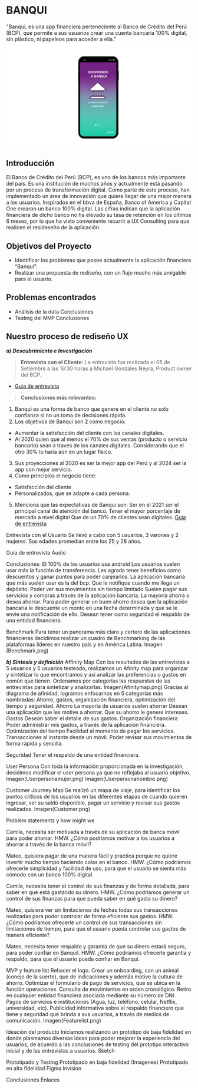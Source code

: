 # **BANQUI**

"Banqui, es una app financiera perteneciente al Banco de Crédito del Perú (BCP), que permite a sus usuarios crear una cuenta bancaria 100% digital, sin plástico, ni papeleos para acceder a ella."
![Sin titulo](imagenes/portada.png?raw=true)

## Introducción

El Banco de Crédito del Perú (BCP), es uno de los bancos más importante del país. Es una institución de muchos años y actualmente está pasando por un proceso de transformación digital. Como parte de este proceso, han implementado un área de innovación que quiere llegar de una mejor manera a los usuarios. Inspirados en el bbva de España, Banco of America y  Capital One  crearon un banco 100% digital. Las cifras indican que la aplicación financiera de dicho banco no ha elevado su tasa de retención en los últimos 6 meses, por lo que ha visto conveniente recurrir a UX Consulting para que realicen el resideseño de la aplicación.

## Objetivos del Proyecto
* Identificar los problemas que posee actualmente la aplicación financiera “Banqui”.
* Realizar una propuesta de rediseño, con un flujo mucho más amigable para el usuario.

## Problemas encontrados
* Análisis de la data
Conclusiones
* Testing del MVP
Conclusiones

## Nuestro proceso de rediseño UX
***a) Descubrimiento e Investigación***
> **Entrevista con el Cliente:** 
La entrevista fue realizada el 05 de Setiembre a las 16:30 horas  a Michael Gonzales Neyra, Product owner del BCP.
- [Guia de entrevista](https://drive.google.com/open?id=1MLLl2BL-ohYSedoryB5mD0Zb7EiCMhoPx9AZzVy2dSk)

> **Conclusiones más relevantes:**
1. Banqui es una forma de banco que genere en el cliente no solo confianza si no un toma de decisiones rápida.
2. Los objetivos de Banqui son 2 como negocio:
  * Aumentar la satisfacción del cliente con los canales digitales. 
  * Al 2020 quien que al menos el 70% de sus ventas (producto o servicio bancario)  sean a través de los canales digitales. Considerando que el otro 30% lo haría aún en un lugar físico.
3. Sus proyecciones al 2020 es ser la mejor app del Perú y al 2024 ser la app con mejor servicio.
4. Como principios el negocio tiene:
  * Satisfacción del cliente
  * Personalizados, que se adapte a cada persona.
5. Menciona que las expectativas de Banqui son:
Ser en el 2021 ser el principal canal de atención del banco.
Tener el mayor porcentaje de mercado a nivel digital
Que de un 70% de clientes sean digitales. 
[Guia de entrevista](https://drive.google.com/open?id=1l-3TAd4MmJTyUNbYvlLO0JjjJqW_UINv3iqk3_gZlAI)

Entrevista con el Usuario
Se llevó a cabo con 5 usuarios, 3 varones y 2 mujeres. Sus edades promedian entre los 25 y 28 años.

Guia de entrevista
Audio
 
Conclusiones:
El 100% de los usuarios usa android
Los usuarios suelen usar más la función de transferencia.
Les agrada tener beneficios como descuentos y ganar puntos para poder canjearlos.
La aplicación bancaria  que más suelen usar es la del bcp.
Que le notifique cuando me llega un depósito.
Poder ver sus movimientos sin tiempo limitado
Suelen pagar sus servicios y compras a través de la aplicación bancaria.
La mayoría ahorra o desea ahorrar.
Para poder generar un buen ahorro desea que la aplicación bancaria le descuente un monto en una fecha determinada y que se le envíe una notificación de ello.
Desean tener como seguridad el respaldo de una entidad financiera.

Benchmark
Para tener un panorama más claro y certero de las aplicaciones financieras decidimos realizar un cuadro de Benchmarking de las plataformas líderes en nuestro país y en América Latina. 
Imagen (Benchmark,png)

***b) Síntesis y definición*** 
Affinity Map
Con los resultados de las entrevistas a 5 usuarios y 5 usuarios testeado, realizamos un Afinity map para organizar y sintetizar lo que encontramos y así analizar las preferencias o gustos en común que tienen.
Ordenamos por categorías las respuestas de las entrevistas para sintetizar y analizarlas. 
Imagen(Afinitymap.png)
Gracias al diagrama de afinidad, logramos enfocarnos en 5 categorías más nombradas: Ahorro, gastos, organización financiera, optimización del tiempo y seguridad.
Ahorro
La mayoría de usuarios suelen ahorrar
Desean una aplicación que les motive a ahorrar.
Que su ahorro le genere intereses.
Gastos
Desean saber el detalle de sus gastos.
Organización financiera
Poder administrar mis gastos, a través de la aplicación financiera.
Optimización del tiempo
Facilidad al momento de pagar los servicios.
Transacciones al instante desde un móvil.
Poder revisar sus movimientos de forma rápida y sencilla.

Seguridad
Tener el respaldo de una entidad financiera.


User Persona
Con toda la información proporcionada en la investigación, decidimos modificar el user persona ya que no reflejaba al usuario objetivo.
Imagen(Userpersonamujer.png)
Imagen(Userpersonahombre.png)

Customer Journey Map
Se realizó un mapa de viaje, para identificar los puntos críticos de los usuarios en las diferentes etapas de cuando quieren ingresar, ver su saldo disponible, pagar un servicio y revisar sus gastos realizados.
Imagen(Customer.png)

Problem statements y how might we

Camila, necesita ser motivada  a través de su aplicación de banca móvil  para poder ahorrar.
HMW.  ¿Cómo podríamos motivar a los usuarios a ahorrar a través de la banca móvil?

Mateo, quisiera pagar de una manera fácil y práctica porque no quiere invertir mucho tiempo haciendo colas en el banco.
HMW. ¿Cómo podríamos ofrecerle simplicidad y facilidad de uso, para que el usuario se sienta más cómodo con un banco 100% digital.

Camila, necesita tener el control  de sus finanzas y de forma detallada, para saber en qué está gastando su dinero.
HMW. ¿Cómo podríamos generar un control de sus finanzas para que pueda saber en qué gasta su dinero?

Mateo, quisiera ver sin limitaciones de fechas todas sus transacciones realizadas para poder controlar de forma eficiente sus gastos.
HMW. ¿Cómo podríamos ofrecerle un control de sus transacciones sin limitaciones de tiempo, para que el usuario pueda controlar sus gastos de manera eficiente?

Mateo, necesita tener respaldo y garantía de que su dinero estará seguro, para poder confiar en Banquil.
HMW. ¿Cómo podríamos ofrecerle garantía y respaldo, para que el usuario pueda confiar en Banqui.

MVP y feature list
Rehacer el logo.
Crear un onboarding, con un animal (conejo de la suerte), que de indicaciones y además motive la cultura de ahorro.
Optimizar el formulario de pago de servicios, que se ubica en la función operaciones.
Consulta de movimientos en orden cronológico.
Retiro en cualquier entidad financiera asociada mediante su número de DNI.
Pagos de servicios e instituciones (Agua, luz, teléfono, celular, Netflix, universidad, etc).
Publicidad informativa sobre el respaldo financiero que tiene y seguridad que brinda a sus usuarios, a través de medios de comunicación.
Imagen(Featurelist.png)


Ideación del producto
Iniciamos realizando un prototipo de baja fidelidad en donde plasmamos diversas ideas para poder mejorar la experiencia del usuarios, de acuerdo a las conclusiones de testing del prototipo interactivo inicial y de las entrevistas a usuarios.
Sketch

Prototipado y Testing
Prototipado en baja fidelidad
(Imagenes)
Prototipado en alta fidelidad
Figma
Invision

Conclusiones
Enlaces


